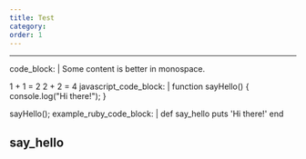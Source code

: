 ```yaml
---
title: Test
category:
order: 1
---
```

---
code_block: |
  Some content is better in monospace.

  1 + 1 = 2
  2 + 2 = 4
javascript_code_block: |
  function sayHello() {
      console.log("Hi there!");
  }

  sayHello();
example_ruby_code_block: |
  def say_hello
    puts 'Hi there!'
  end

  say_hello
---